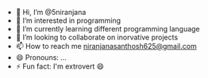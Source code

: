 - 👋 Hi, I’m @5niranjana
- 👀 I’m interested in programming 
- 🌱 I’m currently learning different programming language 
- 💞️ I’m looking to collaborate on inorvative projects 
- 📫 How to reach me niranjanasanthosh625@gmail.com 
- 😄 Pronouns: ...
- ⚡ Fun fact: I'm extrovert 😄
<!---
5niranjana/5niranjana is a ✨ special ✨ repository because its `README.md` (this file) appears on your GitHub profile.
You can click the Preview link to take a look at your changes.
--->
